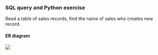 ### SQL query and Python exercise
Read a table of sales records, find the name of sales who creates new record.

#### ER diagram

![](er.png) 
